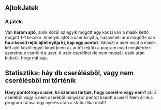 ## AjtokJatek
### A játék:
Van **három ajtó**, amik közül az egyik mögött egy kocsi van a másik kettő mögött 1-1 kecske.
Amelyik ajtót a user kinyitja, hazaviheti ami mögötte van **ha a kocsit rejtő ajtót nyitja ki, kap egy pontot**.
Választ a user majd a másik két ajtó közül egyet kinyit(nem az autót rejtőt) a pogram majd megkérdezi szeretne e cserélni a user.
A user cserélhet de nem muszáj, ezek után kiderül, hogy mit kap.

## Statisztika: háy db cserélésből, vagy nem cserélésből mi történik
**Hány pontot kap a user, ha számon tartjuk, hogy cserél-e vagy nem?**
  pl.:5 cseréből vagy 5 nem cseréből hányszor pontot kapott a user?
  Nem áll le a program futása egy nyerés után a statisztika miatt!


